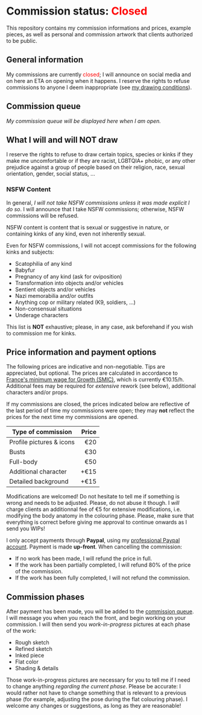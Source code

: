 # Commission status: <span style="color:red">**Closed**</span>

This repository contains my commission informations and prices, example pieces, 
as well as personal and commission artwork that clients authorized to be public.

## General information
My commissions are currently <span style="color:red">closed</span>; I will announce
on social media and on here an ETA on opening when it happens. I reserve the rights
to refuse commissions to anyone I deem inappropriate (see [my drawing conditions](#What-I-will-and-will-NOT-draw)).

## Commission queue
*My commission queue will be displayed here when I am open.*

## What I will and will NOT draw
I reserve the rights to refuse to draw certain topics, species or kinks if they make
me uncomfortable or if they are racist, LGBTQIA+ phobic, or any other prejudice
against a group of people based on their religion, race, sexual orientation, gender,
social status, ...

### NSFW Content
In general, *I will not take NSFW commissions unless it was made explicit I do so*.
I will announce that I take NSFW commissions; otherwise, NSFW commissions will be
refused.

NSFW content is content that is sexual or suggestive in nature, or containing kinks
of any kind, even not inherently sexual.

Even for NSFW commissions, I will not accept commissions for the following kinks and subjects:
- Scatophilia of any kind
- Babyfur
- Pregnancy of any kind (ask for oviposition)
- Transformation into objects and/or vehicles
- Sentient objects and/or vehicles
- Nazi memorabilia and/or outfits
- Anything cop or military related (K9, soldiers, ...)
- Non-consensual situations
- Underage characters

This list is **NOT** exhaustive; please, in any case, ask beforehand if you wish to commission me for kinks.

## Price information and payment options
The following prices are indicative and non-negotiable. Tips are appreciated, but optional. The prices are calculated in accordance to [France's minimum wage for Growth (SMIC)](https://www.service-public.fr/particuliers/vosdroits/F2300?lang=en),
which is currently €10.15/h. Additional fees may be required for *extensive* rework (see below), additional characters and/or props.

If my commissions are closed, the prices indicated below are reflective of the last
period of time my commissions were open; they may **not** reflect the prices for the next time my commissions are opened.

| Type of commission       | Price         |
| ------------------------ |--------------:|
| Profile pictures & icons | €20           | 
| Busts                    | €30           | 
| Full-body                | €50           |
| Additional character     | +€15          |
| Detailed background      | +€15          |

Modifications are welcomed! Do not hesitate to tell me if something is wrong and
needs to be adjusted. Please, do not abuse it though. I *will* charge clients an 
additionnal fee of €5 for extensive modifications, i.e. modifying the body anatomy
in the colouring phase. Please, make sure that everything is correct before giving
me approval to continue onwards as I send you WIPs!

I only accept payments through **Paypal**, using my [professional Paypal account](https://paypal.me/shadyfennec). Payment is made **up-front**. When cancelling the
commission:
- If no work has been made, I will refund the price in full.
- If the work has been partially completed, I will refund 80% of the price of the
  commission.
- If the work has been fully completed, I will not refund the commission.

## Commission phases
After payment has been made, you will be added to the [commission queue](##Commission-queue). 
I will message you when you reach the front, and begin working on your commission.
I will then send you *work-in-progress* pictures at each phase of the work:

- Rough sketch
- Refined sketch
- Inked piece
- Flat color
- Shading & details

Those work-in-progress pictures are necessary for you to tell me if I need to change 
anything *regarding the current phase*. Please be accurate: I would rather not have 
to change something that is relevant to a previous phase (for example, adjusting the 
pose during the flat colouring phase). I welcome any changes or suggestions, as long 
as they are reasonable!